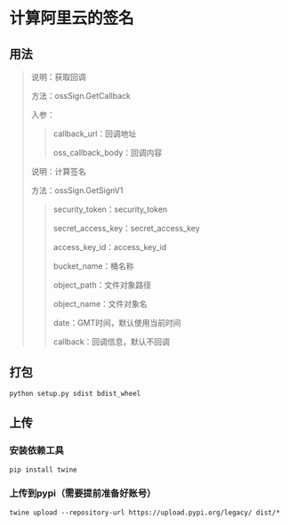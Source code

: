 # 计算阿里云的签名

## 用法
> 说明：获取回调
>
> 方法：ossSign.GetCallback
>
> 入参：
> 
>> callback_url：回调地址
>> 
>> oss_callback_body：回调内容
> 
> 说明：计算签名
> 
> 方法：ossSign.GetSignV1
>
>> security_token：security_token
>> 
>> secret_access_key：secret_access_key
>> 
>> access_key_id：access_key_id
>> 
>> bucket_name：桶名称 
>>
>> object_path：文件对象路径
>>
>> object_name：文件对象名
>>
>> date：GMT时间，默认使用当前时间
>> 
>> callback：回调信息，默认不回调

## 打包
```shell
python setup.py sdist bdist_wheel
```

## 上传
### 安装依赖工具
```shell
pip install twine
```
### 上传到pypi（需要提前准备好账号）
```shell
twine upload --repository-url https://upload.pypi.org/legacy/ dist/*
```